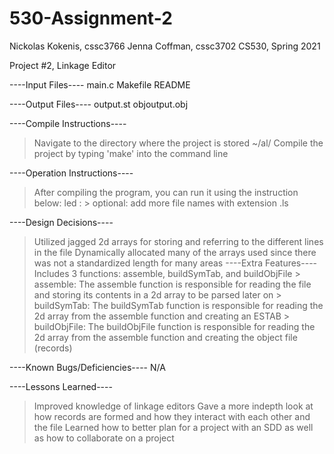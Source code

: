 # 530-Assignment-2

Nickolas Kokenis, cssc3766
Jenna Coffman, cssc3702
CS530, Spring 2021

Project #2, Linkage Editor

----Input Files----
main.c
Makefile
README

----Output Files----
output.st
objoutput.obj

----Compile Instructions----
> Navigate to the directory where the project is stored ~/al/
> Compile the project by typing 'make' into the command line

----Operation Instructions----
> After compiling the program, you can run it using the instruction below:
led <filename>: 
    > optional: add more file names with extension .ls 

----Design Decisions----
> Utilized jagged 2d arrays for storing and referring to the different lines in the file
> Dynamically allocated many of the arrays used since there was not a standardized length for many areas
----Extra Features----
> Includes 3 functions: assemble, buildSymTab, and buildObjFile
    > assemble: The assemble function is responsible for reading the file and storing its contents in a 2d array to be parsed later on
    > buildSymTab: The buildSymTab function is responsible for reading the 2d array from the assemble function and creating an ESTAB
    > buildObjFile: The buildObjFile function is responsible for reading the 2d array from the assemble function and creating the object file (records)

----Known Bugs/Deficiencies----
N/A
         
----Lessons Learned----
> Improved knowledge of linkage editors
> Gave a more indepth look at how records are formed and how they interact with each other and the file
> Learned how to better plan for a project with an SDD as well as how to collaborate on a project